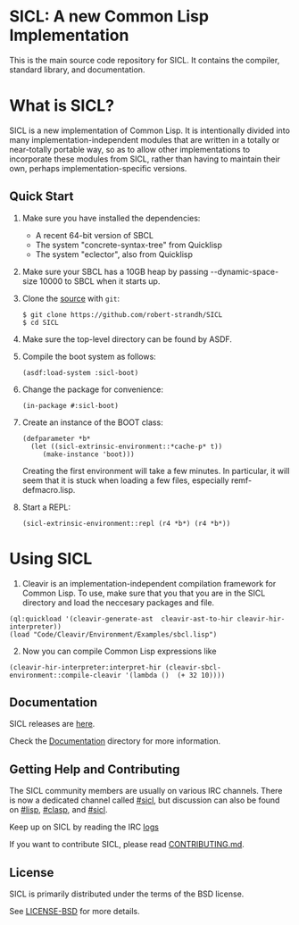 
# SICL: A new Common Lisp Implementation

This is the main source code repository for SICL. It contains the compiler,
standard library, and documentation.

# What is SICL?
SICL is a new implementation of Common
Lisp. It is intentionally
divided into many implementation-independent modules that are written
in a totally or near-totally portable way, so as to allow other
implementations to incorporate these modules from SICL, rather than
having to maintain their own, perhaps implementation-specific
versions. 



## Quick Start

1. Make sure you have installed the dependencies:

   * A recent 64-bit version of SBCL 
   * The system "concrete-syntax-tree" from Quicklisp
   * The system "eclector", also from Quicklisp
   
2. Make sure your SBCL has a 10GB heap by passing --dynamic-space-size
   10000 to SBCL when it starts up.

3. Clone the [source] with `git`:

   ```
   $ git clone https://github.com/robert-strandh/SICL
   $ cd SICL 
   ```
4. Make sure the top-level directory can be found by ASDF.

5. Compile the boot system as follows:

   ````
   (asdf:load-system :sicl-boot)
   ````

6. Change the package for convenience:

   ````
   (in-package #:sicl-boot)
   ````

7. Create an instance of the BOOT class:

   ````
   (defparameter *b*
     (let ((sicl-extrinsic-environment::*cache-p* t))
        (make-instance 'boot)))
   ````

   Creating the first environment will take a few minutes.  In
   particular, it will seem that it is stuck when loading a few files,
   especially remf-defmacro.lisp.

8. Start a REPL:

   ````
   (sicl-extrinsic-environment::repl (r4 *b*) (r4 *b*))
   ````

[source]: https://github.com/robert-strandh/SICL
   

# Using SICL

1. Cleavir is an implementation-independent compilation framework for Common Lisp. To use, make sure that you that you are in the SICL directory and load the neccesary packages and file.
````
(ql:quickload '(cleavir-generate-ast  cleavir-ast-to-hir cleavir-hir-interpreter)) 
(load "Code/Cleavir/Environment/Examples/sbcl.lisp")
````
2. Now you can compile Common Lisp expressions like

````
(cleavir-hir-interpreter:interpret-hir (cleavir-sbcl-environment::compile-cleavir '(lambda ()  (+ 32 10))))
````

## Documentation
SICL releases are [here].

[Documentation]:https://github.com/robert-strandh/SICL/tree/master/Specification

Check the [Documentation] directory for more information.



[here]:https://github.com/robert-strandh/SICL/blob/master/RELEASES.md




[CONTRIBUTING.md]: https://github.com/robert-strandh/SICL/blob/master/CONTRIBUTING.md

## Getting Help and Contributing

The SICL community members are usually on various IRC channels.  There
is now a dedicated channel called [#sicl], but discussion can also be
found on [#lisp], [#clasp], and [#sicl].

[#sicl]: https://webchat.freenode.net/
[logs]:https://irclog.tymoon.eu/freenode/%23sicl
[#lisp]: https://webchat.freenode.net/
[#clasp]: https://webchat.freenode.net/
[#clim]: https://webchat.freenode.net/


[LICENSE-BSD]:https://github.com/robert-strandh/SICL/blob/master/LICENSE

Keep up on SICL by reading the IRC [logs]

If you want to contribute SICL, please read [CONTRIBUTING.md].


## License
SICL is primarily distributed under the terms of the BSD license.

See [LICENSE-BSD] for more details.



